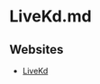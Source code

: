 # LiveKd.md

## Websites

* [LiveKd](https://learn.microsoft.com/en-us/sysinternals/downloads/livekd)
